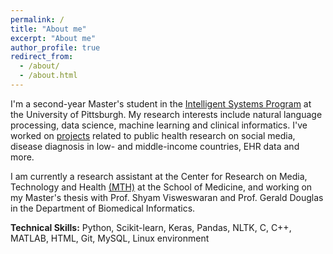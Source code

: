 ```yaml
---
permalink: /
title: "About me"
excerpt: "About me"
author_profile: true
redirect_from: 
  - /about/
  - /about.html
---
```


I'm a second-year Master's student in the [Intelligent Systems Program](http://www.isp.pitt.edu/ "ISP") at the University of Pittsburgh. My research interests include natural language processing, data science, machine learning and clinical informatics. I've worked on [projects]() related to public health research on social media, disease diagnosis in low- and middle-income countries, EHR data and more. 

I am currently a research assistant at the Center for Research on Media, Technology and Health [(MTH)](https://www.crmth.pitt.edu/) at the School of Medicine, and working on my Master's thesis with Prof. Shyam Visweswaran and Prof. Gerald Douglas in the Department of Biomedical Informatics.

**Technical Skills:** Python, Scikit-learn, Keras, Pandas, NLTK, C, C++, MATLAB, HTML, Git, MySQL, Linux environment

